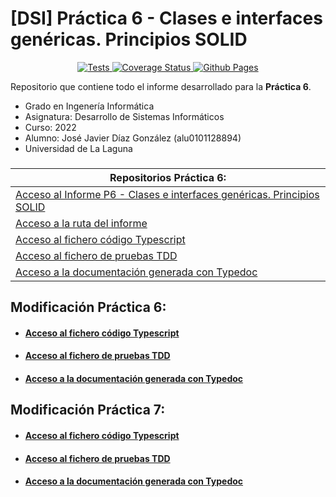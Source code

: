 # [DSI] Práctica 6 - Clases e interfaces genéricas. Principios SOLID

<p align="center">
    <a href="https://github.com/ULL-ESIT-INF-DSI-2122/ull-esit-inf-dsi-21-22-prct06-generics-solid-alu0101128894/actions/workflows/node.js.yml">
        <img alt="Tests" src="https://github.com/ULL-ESIT-INF-DSI-2122/ull-esit-inf-dsi-21-22-prct06-generics-solid-alu0101128894/actions/workflows/node.js.yml/badge.svg">
    </a>
    <a href='https://coveralls.io/github/ULL-ESIT-INF-DSI-2122/ull-esit-inf-dsi-21-22-prct06-generics-solid-alu0101128894?branch=master'>
        <img src='https://coveralls.io/repos/github/ULL-ESIT-INF-DSI-2122/ull-esit-inf-dsi-21-22-prct06-generics-solid-alu0101128894/badge.svg?branch=master' alt='Coverage Status' />
    </a>
        <a href='https://github.com/ULL-ESIT-INF-DSI-2122/ull-esit-inf-dsi-21-22-prct06-generics-solid-alu0101128894/actions/workflows/pages/pages-build-deployment'>
        <img src='https://github.com/ULL-ESIT-INF-DSI-2122/ull-esit-inf-dsi-21-22-prct06-generics-solid-alu0101128894/actions/workflows/pages/pages-build-deployment/badge.svg' alt='Github Pages' />
    </a>
</p>

Repositorio que contiene todo el informe desarrollado para la **Práctica 6**.

- Grado en Ingenería Informática
- Asignatura: Desarrollo de Sistemas Informáticos
- Curso: 2022
- Alumno: José Javier Díaz González (alu0101128894)
- Universidad de La Laguna

###
| **Repositorios Práctica 6:** |
| --- |
| [Acceso al Informe P6 - Clases e interfaces genéricas. Principios SOLID](https://ull-esit-inf-dsi-2122.github.io/ull-esit-inf-dsi-21-22-prct06-generics-solid-alu0101128894/) |
| [Acceso a la ruta del informe](https://github.com/alu0101128894/DSI/blob/main/p06/docs/index.md) |
| [Acceso al fichero código Typescript](https://github.com/alu0101128894/DSI/tree/main/p06/src) |
| [Acceso al fichero de pruebas TDD](https://github.com/alu0101128894/DSI/tree/main/p06/tests) |
| [Acceso a la documentación generada con Typedoc](https://github.com/ULL-ESIT-INF-DSI-2122/ull-esit-inf-dsi-21-22-prct06-generics-solid-alu0101128894/tree/master/docum) |

## Modificación Práctica 6:
- #### [Acceso al fichero código Typescript](https://github.com/alu0101128894/DSI/tree/main/p06/src/modi-jueves)
- #### [Acceso al fichero de pruebas TDD](https://github.com/alu0101128894/DSI/blob/main/p06/tests/modi-jueves.spec.ts)
- #### [Acceso a la documentación generada con Typedoc](https://github.com/ULL-ESIT-INF-DSI-2122/ull-esit-inf-dsi-21-22-prct06-generics-solid-alu0101128894/blob/master/docs/docum/index.html)

## Modificación Práctica 7:
- #### [Acceso al fichero código Typescript](https://github.com/alu0101128894/DSI/tree/main/p06/src/modi-jueves-p7)
- #### [Acceso al fichero de pruebas TDD](https://github.com/alu0101128894/DSI/blob/main/p06/tests/modi-jueves-p7.spec.ts)
- #### [Acceso a la documentación generada con Typedoc](https://github.com/ULL-ESIT-INF-DSI-2122/ull-esit-inf-dsi-21-22-prct06-generics-solid-alu0101128894/blob/master/docs/docum/index.html)